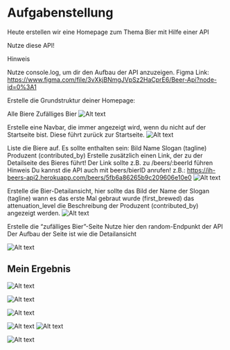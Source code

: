 # Aufgabenstellung

Heute erstellen wir eine Homepage zum Thema Bier mit Hilfe einer API

Nutze diese API!


Hinweis

Nutze console.log, um dir den Aufbau der API anzuzeigen.
Figma Link: https://www.figma.com/file/3vXkjBNmgJVpSz2HaCprE6/Beer-Api?node-id=0%3A1

Erstelle die Grundstruktur deiner Homepage:

Alle Biere
Zufälliges Bier
![Alt text](public/assets/img/Screenshot%202023-01-09%20223817.png)

Erstelle eine Navbar, die immer angezeigt wird, wenn du nicht auf der Startseite bist. Diese führt zurück zur Startseite.
![Alt text](public/assets/img/Screenshot%202023-01-09%20223859.png)


Liste die Biere auf. Es sollte enthalten sein:
Bild
Name 
Slogan (tagline)
Produzent (contributed_by)
Erstelle zusätzlich einen Link, der zu der Detailseite des Bieres führt!
Der Link sollte z.B. zu /beers/:beerId führen
Hinweis
Du kannst die API auch mit
beers/bierID anrufen! z.B.: https://ih-beers-api2.herokuapp.com/beers/5fb6a86265b9c209606e10e0
![Alt text](public/assets/img/Screenshot%202023-01-09%20223934.png)

Erstelle die Bier-Detailansicht, hier sollte
das Bild
der Name
der Slogan (tagline)
wann es das erste Mal gebraut wurde (first_brewed)
das attenuation_level
die Beschreibung
der Produzent (contributed_by)
angezeigt werden. 
![Alt text](public/assets/img/Screenshot%202023-01-09%20223958.png)

Erstelle die “zufälliges Bier”-Seite
Nutze hier den random-Endpunkt der API 
Der Aufbau der Seite ist wie die Detailansicht

![Alt text](public/assets/img/Screenshot%202023-01-09%20224025.png)

## Mein Ergebnis
![Alt text](public/assets/img/001.png)

![Alt text](public/assets/img/002.png)

![Alt text](public/assets/img/003.png)

![Alt text](public/assets/img/004.png)
![Alt text](public/assets/img/005.png)

![Alt text](public/assets/img/006.png)